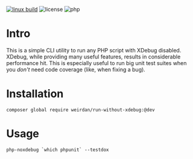 [![linux build](https://img.shields.io/travis/weirdan/run-without-xdebug/master.svg?label=linux+build)](https://travis-ci.org/weirdan/run-without-xdebug)
![license](https://img.shields.io/github/license/weirdan/run-without-xdebug.svg)
![php](https://img.shields.io/packagist/php-v/weirdan/run-without-xdebug.svg?colorB=8892BF&label=php)

# Intro
This is a simple CLI utility to run any PHP script with XDebug disabled. XDebug, while providing many useful features, results in considerable performance hit. This is especially useful to run big unit test suites when you *don't* need code coverage (like, when fixing a bug). 

# Installation
```
composer global require weirdan/run-without-xdebug:@dev
```

# Usage
```
php-noxdebug `which phpunit` --testdox
```
